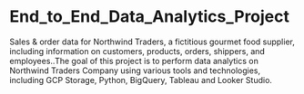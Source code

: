 # End_to_End_Data_Analytics_Project
Sales &amp; order data for Northwind Traders, a fictitious gourmet food supplier, including information on customers, products, orders, shippers, and employees..The goal of this project is to perform data analytics on Northwind Traders Company using various tools and technologies, including GCP Storage, Python, BigQuery, Tableau and Looker Studio.
